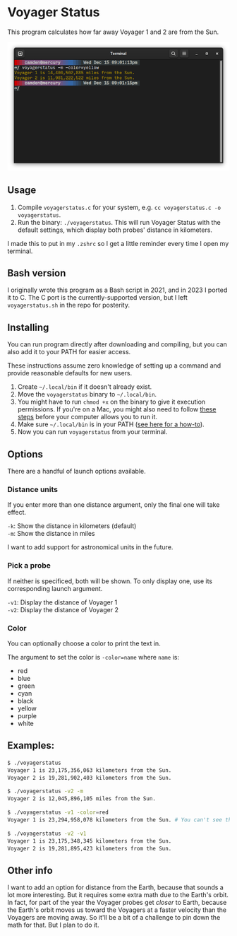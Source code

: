 # Voyager Status

This program calculates how far away Voyager 1 and 2 are from the Sun.

![Example image showing the program in use with Voyager 1 and 2](/example.png)

## Usage

1. Compile `voyagerstatus.c` for your system, e.g. `cc voyagerstatus.c -o voyagerstatus`.
2. Run the binary: `./voyagerstatus`. This will run Voyager Status with the default settings, which display both probes' distance in kilometers.

I made this to put in my `.zshrc` so I get a little reminder every time I open my terminal.

## Bash version

I originally wrote this program as a Bash script in 2021, and in 2023 I ported it to C. The C port is the currently-supported version, but I left `voyagerstatus.sh` in the repo for posterity.

## Installing

You can run program directly after downloading and compiling, but you can also add it to your PATH for easier access.

These instructions assume zero knowledge of setting up a command and provide reasonable defaults for new users.

1. Create `~/.local/bin` if it doesn't already exist.
2. Move the `voyagerstatus` binary to `~/.local/bin`.
3. You might have to run `chmod +x` on the binary to give it execution permissions. If you're on a Mac, you might also need to follow [these steps](https://support.apple.com/guide/mac-help/open-a-mac-app-from-an-unidentified-developer-mh40616/mac) before your computer allows you to run it.
4. Make sure `~/.local/bin` is in your PATH ([see here for a how-to](https://www.howtogeek.com/658904/how-to-add-a-directory-to-your-path-in-linux/)).
5. Now you can run `voyagerstatus` from your terminal.

## Options

There are a handful of launch options available.

### Distance units

If you enter more than one distance argument, only the final one will take effect.

`-k`: Show the distance in kilometers (default)   
`-m`: Show the distance in miles   

I want to add support for astronomical units in the future.

### Pick a probe

If neither is specificed, both will be shown. To only display one, use its corresponding launch argument.

`-v1`: Display the distance of Voyager 1   
`-v2`: Display the distance of Voyager 2   

### Color

You can optionally choose a color to print the text in.

The argument to set the color is `-color=name` where `name` is:

* red
* blue
* green
* cyan
* black
* yellow
* purple
* white

## Examples:

```bash
$ ./voyagerstatus 
Voyager 1 is 23,175,356,063 kilometers from the Sun.
Voyager 2 is 19,281,902,403 kilometers from the Sun.
```

```bash
$ ./voyagerstatus -v2 -m
Voyager 2 is 12,045,896,105 miles from the Sun.
```

```bash
$ ./voyagerstatus -v1 -color=red
Voyager 1 is 23,294,958,078 kilometers from the Sun. # You can't see the color here on GitHub.
```

```bash
$ ./voyagerstatus -v2 -v1
Voyager 1 is 23,175,348,345 kilometers from the Sun.
Voyager 2 is 19,281,895,423 kilometers from the Sun.
```

## Other info

I want to add an option for distance from the Earth, because that sounds a lot more interesting. But it requires some extra math due to the Earth's orbit. In fact, for part of the year the Voyager probes get *closer* to Earth, because the Earth's orbit moves us toward the Voyagers at a faster velocity than the Voyagers are moving away. So it'll be a bit of a challenge to pin down the math for that. But I plan to do it.
